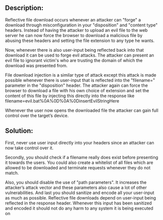 ## Description:

Reflective file download occurs whenever an attacker can "forge" a download through misconfiguration in your "disposition" and "content type" headers. Instead of having the attacker to upload an evil file to the web server he can now force the browser to download a malicious file by abusing these headers and setting the file extension to any type he wants.

Now, whenever there is also user-input being reflected back into that download it can be used to forge evil attacks. The attacker can present an evil file to ignorant victim's who are trusting the domain of which the download was presented from.

File download injection is a similar type of attack except this attack is made possible whenever there is user-input that is reflected into the "filename=" parameter in the "disposition" header. The attacker again can force the browser to download a file with his own choice of extension and set the content of this file by injecting this directly into the response like filename=evil.bat%0A%0D%0A%0DinsertEvilStringHere

Whenever the user now opens the downloaded file the attacker can gain full control over the target’s device.


## Solution:

First, never use user input directly into your headers since an attacker can now take control over it.

Secondly, you should check if a filename really does exist before presenting it towards the users. You could also create a whitelist of all files which are allowed to be downloaded and terminate requests whenever they do not match.

Also, you should disable the use of "path parameters". It increases the attacker’s attack vector and these parameters also cause a lot of other vulnerabilities.
And last you should sanitize and encode all your user-input as much as possible. Reflective file downloads depend on user-input being reflected in the response header. Whenever this input has been sanitized and encoded it should not do any harm to any system it is being executed on

